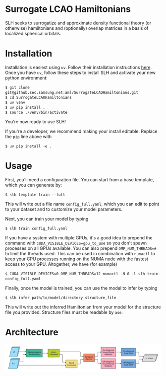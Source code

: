 # Surrogate LCAO Hamiltonians

SLH seeks to surrogatize and approximate density functional theory (or otherwise) hamiltonians and (optionally) overlap matrices in a basis of localized spherical orbitals.

# Installation

Installation is easiest using `uv`. Follow their installation instructions [here](https://docs.astral.sh/uv/getting-started/installation/).
Once you have `uv`, follow these steps to install SLH and activate your new python environment:

```console
$ git clone git@github.sec.samsung.net:aml/SurrogateLCAOHamiltonians.git
$ cd SurrogateLCAOHamiltonians
$ uv venv
$ uv pip install .
$ source ./venv/bin/activate
```

You're now ready to use SLH!

If you're a developer, we recommend making your install editable. Replace the `pip` line above with
```console
$ uv pip install -e .
```

# Usage

First, you'll need a configuration file.
You can start from a base template, which you can generate by:
```console
$ slh template train --full
```
This will write out a file name `config_full.yaml`, which you can edit to point to your dataset and to customize your model parameters.

Next, you can train your model by typing
```console
$ slh train config_full.yaml
```
If you have a system with multiple GPUs, it's a good idea to prepend the command with `CUDA_VISIBLE_DEVICES=gpu_to_use` so you don't spawn processes on all GPUs available. You can also prepend `OMP_NUM_THREADS=#` to limit the threads used. This can be used in combination with `numactl` to keep your CPU processes running on the NUMA node with the fastest access to your GPU.
Altogether, we have (for example)
```console
$ CUDA_VISIBLE_DEVICES=0 OMP_NUM_THREADS=12 numactl -N 0 -l slh train config_full.yaml
```

Finally, once the model is trained, you can use the model to infer by typing
```console
$ slh infer path/to/model/directory structure_file
```
This will write out the inferred Hamiltonian from your model for the structure file you provided. Structure files must be readable by `ase`.

# Architecture

![Architecture overview.](architecture_figures/0_overview.svg)
